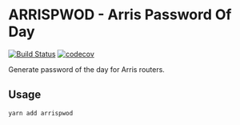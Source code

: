 # ARRISPWOD - Arris Password Of Day

[![Build Status](https://travis-ci.org/jesusgoku/arrispwod.svg?branch=master)](https://travis-ci.org/jesusgoku/arrispwod)
[![codecov](https://codecov.io/gh/jesusgoku/arrispwod/branch/master/graph/badge.svg)](https://codecov.io/gh/jesusgoku/arrispwod)

Generate password of the day for Arris routers.

## Usage

```sh
yarn add arrispwod
```
